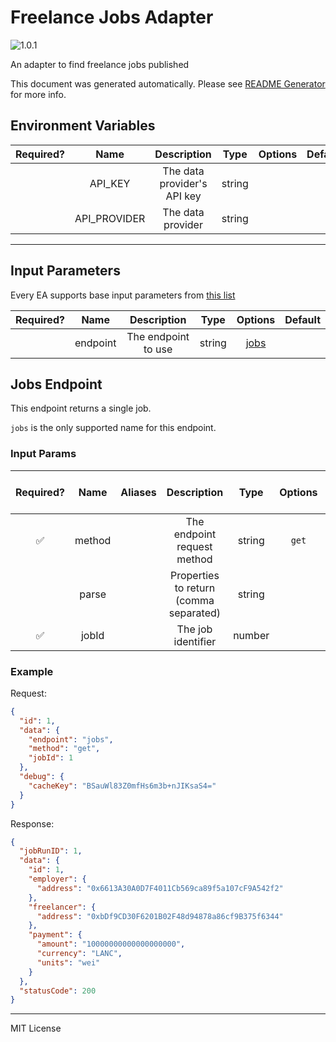 # Freelance Jobs Adapter

![1.0.1](https://img.shields.io/github/package-json/v/linkpoolio/adapters?filename=packages/freelance-jobs/package.json)

An adapter to find freelance jobs published

This document was generated automatically. Please see [README Generator](../../scripts#readme-generator) for more info.

## Environment Variables

| Required? |     Name     |         Description         |  Type  | Options | Default |
| :-------: | :----------: | :-------------------------: | :----: | :-----: | :-----: |
|           |   API_KEY    | The data provider's API key | string |         |         |
|           | API_PROVIDER |      The data provider      | string |         |         |

---

## Input Parameters

Every EA supports base input parameters from [this list](../../core/bootstrap#base-input-parameters)

| Required? |   Name   |     Description     |  Type  |        Options         | Default |
| :-------: | :------: | :-----------------: | :----: | :--------------------: | :-----: |
|           | endpoint | The endpoint to use | string | [jobs](#jobs-endpoint) |         |

## Jobs Endpoint

This endpoint returns a single job.

`jobs` is the only supported name for this endpoint.

### Input Params

| Required? |  Name  | Aliases |              Description               |  Type  | Options | Default | Depends On | Not Valid With |
| :-------: | :----: | :-----: | :------------------------------------: | :----: | :-----: | :-----: | :--------: | :------------: |
|    ✅     | method |         |      The endpoint request method       | string |  `get`  |         |            |                |
|           | parse  |         | Properties to return (comma separated) | string |         |         |            |                |
|    ✅     | jobId  |         |           The job identifier           | number |         |         |            |                |

### Example

Request:

```json
{
  "id": 1,
  "data": {
    "endpoint": "jobs",
    "method": "get",
    "jobId": 1
  },
  "debug": {
    "cacheKey": "BSauWl83Z0mfHs6m3b+nJIKsaS4="
  }
}
```

Response:

```json
{
  "jobRunID": 1,
  "data": {
    "id": 1,
    "employer": {
      "address": "0x6613A30A0D7F4011Cb569ca89f5a107cF9A542f2"
    },
    "freelancer": {
      "address": "0xbDf9CD30F6201B02F48d94878a86cf9B375f6344"
    },
    "payment": {
      "amount": "10000000000000000000",
      "currency": "LANC",
      "units": "wei"
    }
  },
  "statusCode": 200
}
```

---

MIT License
